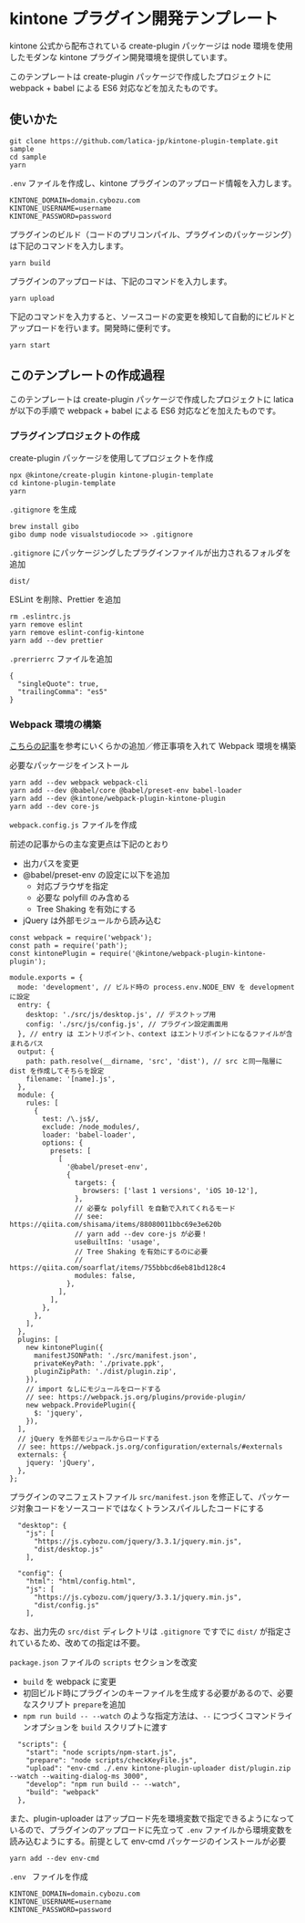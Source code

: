 # kintone プラグイン開発テンプレート

kintone 公式から配布されている create-plugin パッケージは node 環境を使用したモダンな kintone プラグイン開発環境を提供しています。

このテンプレートは create-plugin パッケージで作成したプロジェクトに webpack + babel による ES6 対応などを加えたものです。

## 使いかた

```
git clone https://github.com/latica-jp/kintone-plugin-template.git sample
cd sample
yarn
```
`.env` ファイルを作成し、kintone プラグインのアップロード情報を入力します。

```
KINTONE_DOMAIN=domain.cybozu.com
KINTONE_USERNAME=username
KINTONE_PASSWORD=password
```

プラグインのビルド（コードのプリコンパイル、プラグインのパッケージング）は下記のコマンドを入力します。

```
yarn build
```

プラグインのアップロードは、下記のコマンドを入力します。

```
yarn upload
```

下記のコマンドを入力すると、ソースコードの変更を検知して自動的にビルドとアップロードを行います。開発時に便利です。

```
yarn start
```

## このテンプレートの作成過程

このテンプレートは create-plugin パッケージで作成したプロジェクトに latica が以下の手順で webpack + babel による ES6 対応などを加えたものです。

### プラグインプロジェクトの作成

create-plugin パッケージを使用してプロジェクトを作成

```
npx @kintone/create-plugin kintone-plugin-template
cd kintone-plugin-template
yarn
```

`.gitignore` を生成

```
brew install gibo
gibo dump node visualstudiocode >> .gitignore
```

`.gitignore` にパッケージングしたプラグインファイルが出力されるフォルダを追加

```
dist/
```

ESLint を削除、Prettier を追加

```
rm .eslintrc.js
yarn remove eslint
yarn remove eslint-config-kintone
yarn add --dev prettier
```

`.prerrierrc` ファイルを追加

```
{
  "singleQuote": true,
  "trailingComma": "es5"
}
```

### Webpack 環境の構築

[こちらの記事](https://qiita.com/yamaryu0508/items/fa68fb83dabd04fae3cc)を参考にいくらかの追加／修正事項を入れて Webpack 環境を構築

必要なパッケージをインストール

```
yarn add --dev webpack webpack-cli
yarn add --dev @babel/core @babel/preset-env babel-loader
yarn add --dev @kintone/webpack-plugin-kintone-plugin
yarn add --dev core-js
```

`webpack.config.js` ファイルを作成

前述の記事からの主な変更点は下記のとおり

- 出力パスを変更
- @babel/preset-env の設定に以下を追加
  - 対応ブラウザを指定
  - 必要な polyfill のみ含める
  - Tree Shaking を有効にする
- jQuery は外部モジュールから読み込む

```
const webpack = require('webpack');
const path = require('path');
const kintonePlugin = require('@kintone/webpack-plugin-kintone-plugin');

module.exports = {
  mode: 'development', // ビルド時の process.env.NODE_ENV を development に設定
  entry: {
    desktop: './src/js/desktop.js', // デスクトップ用
    config: './src/js/config.js', // プラグイン設定画面用
  }, // entry は エントリポイント、context はエントリポイントになるファイルが含まれるパス
  output: {
    path: path.resolve(__dirname, 'src', 'dist'), // src と同一階層に dist を作成してそちらを設定
    filename: '[name].js',
  },
  module: {
    rules: [
      {
        test: /\.js$/,
        exclude: /node_modules/,
        loader: 'babel-loader',
        options: {
          presets: [
            [
              '@babel/preset-env',
              {
                targets: {
                  browsers: ['last 1 versions', 'iOS 10-12'],
                },
                // 必要な polyfill を自動で入れてくれるモード
                // see: https://qiita.com/shisama/items/88080011bbc69e3e620b
                // yarn add --dev core-js が必要！
                useBuiltIns: 'usage',
                // Tree Shaking を有効にするのに必要
                // https://qiita.com/soarflat/items/755bbbcd6eb81bd128c4
                modules: false,
              },
            ],
          ],
        },
      },
    ],
  },
  plugins: [
    new kintonePlugin({
      manifestJSONPath: './src/manifest.json',
      privateKeyPath: './private.ppk',
      pluginZipPath: './dist/plugin.zip',
    }),
    // import なしにモジュールをロードする
    // see: https://webpack.js.org/plugins/provide-plugin/
    new webpack.ProvidePlugin({
      $: 'jquery',
    }),
  ],
  // jQuery を外部モジュールからロードする
  // see: https://webpack.js.org/configuration/externals/#externals
  externals: {
    jquery: 'jQuery',
  },
};
```

プラグインのマニフェストファイル `src/manifest.json` を修正して、パッケージ対象コードをソースコードではなくトランスパイルしたコードにする

```
  "desktop": {
    "js": [
      "https://js.cybozu.com/jquery/3.3.1/jquery.min.js",
      "dist/desktop.js"
    ],
```

```
  "config": {
    "html": "html/config.html",
    "js": [
      "https://js.cybozu.com/jquery/3.3.1/jquery.min.js",
      "dist/config.js"
    ],
```

なお、出力先の `src/dist` ディレクトリは `.gitignore` ですでに `dist/` が指定されているため、改めての指定は不要。

`package.json` ファイルの `scripts` セクションを改変

- `build` を webpack に変更
- 初回ビルド時にプラグインのキーファイルを生成する必要があるので、必要なスクリプト `prepare`を追加
- `npm run build -- --watch` のような指定方法は、`--` につづくコマンドラインオプションを `build` スクリプトに渡す

```
  "scripts": {
    "start": "node scripts/npm-start.js",
    "prepare": "node scripts/checkKeyFile.js",
    "upload": "env-cmd ./.env kintone-plugin-uploader dist/plugin.zip --watch --waiting-dialog-ms 3000",
    "develop": "npm run build -- --watch",
    "build": "webpack"
  },
```

また、plugin-uploader はアップロード先を環境変数で指定できるようになっているので、プラグインのアップロードに先立って `.env` ファイルから環境変数を読み込むようにする。前提として env-cmd パッケージのインストールが必要

```
yarn add --dev env-cmd
```

`.env ` ファイルを作成

```
KINTONE_DOMAIN=domain.cybozu.com
KINTONE_USERNAME=username
KINTONE_PASSWORD=password
```

